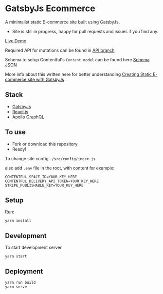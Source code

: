 # GatsbyJs Ecommerce

A minimalist static E-commerce site built using GatsbyJs.

- Site is still in progress, happy for pull requests and issues if you find any.

[Live Demo](https://www.sejalsuits.co.uk)

Required API for mutations can be found in [API branch](https://github.com/perminder-klair/gatsbyjs-ecommerce/tree/api)

Schema to setup Contentful's `Content model` can be found here [Schema JSON](https://github.com/perminder-klair/gatsbyjs-ecommerce/tree/api/contentful_fields)

More info about this written here for better understanding [Creating Static E-commerce site with GatsbyJs](https://medium.com/@pinku1/creating-static-e-commerce-site-with-gatsbyjs-a349d7e022a)

## Stack

- [GatsbyJs](https://www.gatsbyjs.org/)
- [React.js](https://reactjs.org/)
- [Apollo GraphQL](https://www.apollographql.com/)

## To use

- Fork or download this repository
- Ready!

To change site config `./src/config/index.js`

also add `.env` file in the root, with content for example:

```
CONTENTFUL_SPACE_ID=YOUR_KEY_HERE
CONTENTFUL_DELIVERY_API_TOKEN=YOUR_KEY_HERE
STRIPE_PUBLISHABLE_KEY=YOUR_KEY_HERE
```

## Setup

Run:

```
yarn install
```

## Development

To start development server

```
yarn start
```

## Deployment

```
yarn run build
yarn serve
```
